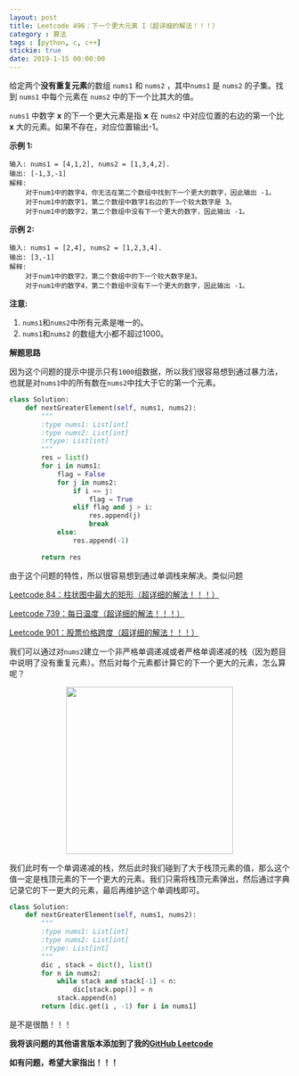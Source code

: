 ```yaml
---
layout: post
title: Leetcode 496：下一个更大元素 I（超详细的解法！！！）
category : 算法
tags : [python, c, c++]
stickie: true
date: 2019-1-15 00:00:00
---
```


给定两个**没有重复元素**的数组 `nums1` 和 `nums2` ，其中`nums1` 是 `nums2` 的子集。找到 `nums1` 中每个元素在 `nums2` 中的下一个比其大的值。

`nums1` 中数字 **x** 的下一个更大元素是指 **x** 在 `nums2` 中对应位置的右边的第一个比 **x** 大的元素。如果不存在，对应位置输出-1。

**示例 1:**

```
输入: nums1 = [4,1,2], nums2 = [1,3,4,2].
输出: [-1,3,-1]
解释:
    对于num1中的数字4，你无法在第二个数组中找到下一个更大的数字，因此输出 -1。
    对于num1中的数字1，第二个数组中数字1右边的下一个较大数字是 3。
    对于num1中的数字2，第二个数组中没有下一个更大的数字，因此输出 -1。
```

**示例 2:**

```
输入: nums1 = [2,4], nums2 = [1,2,3,4].
输出: [3,-1]
解释:
    对于num1中的数字2，第二个数组中的下一个较大数字是3。
    对于num1中的数字4，第二个数组中没有下一个更大的数字，因此输出 -1。
```

**注意:**

1. `nums1`和`nums2`中所有元素是唯一的。
2. `nums1`和`nums2` 的数组大小都不超过1000。

**解题思路**

因为这个问题的提示中提示只有`1000`组数据，所以我们很容易想到通过暴力法，也就是对`nums1`中的所有数在`nums2`中找大于它的第一个元素。

```python
class Solution:
    def nextGreaterElement(self, nums1, nums2):
        """
        :type nums1: List[int]
        :type nums2: List[int]
        :rtype: List[int]
        """
        res = list()
        for i in nums1:
            flag = False
            for j in nums2:
                if i == j:
                    flag = True
                elif flag and j > i:
                    res.append(j)
                    break
            else:
                res.append(-1)
                
        return res
```

由于这个问题的特性，所以很容易想到通过单调栈来解决。类似问题

[Leetcode 84：柱状图中最大的矩形（超详细的解法！！！）](https://blog.csdn.net/qq_17550379/article/details/85093224)

[Leetcode 739：每日温度（超详细的解法！！！）](https://blog.csdn.net/qq_17550379/article/details/86494645)

[Leetcode 901：股票价格跨度（超详细的解法！！！）](https://blog.csdn.net/qq_17550379/article/details/86498025)

我们可以通过对`nums2`建立一个非严格单调递减或者严格单调递减的栈（因为题目中说明了没有重复元素）。然后对每个元素都计算它的下一个更大的元素，怎么算呢？

<center class="half">
    <img src="https://raw.githubusercontent.com/wiki/luliyucoordinate/ImageBed/496/2019_6_16_1.jpg" width="300" hegiht="150">
</center>

我们此时有一个单调递减的栈，然后此时我们碰到了大于栈顶元素的值，那么这个值一定是栈顶元素的下一个更大的元素。我们只需将栈顶元素弹出，然后通过字典记录它的下一更大的元素，最后再维护这个单调栈即可。

```python
class Solution:
    def nextGreaterElement(self, nums1, nums2):
        """
        :type nums1: List[int]
        :type nums2: List[int]
        :rtype: List[int]
        """
        dic , stack = dict(), list()
        for n in nums2:
            while stack and stack[-1] < n:
                dic[stack.pop()] = n
            stack.append(n)
        return [dic.get(i , -1) for i in nums1]
```

是不是很酷！！！

**我将该问题的其他语言版本添加到了我的[GitHub Leetcode](https://github.com/luliyucoordinate/Leetcode)**

**如有问题，希望大家指出！！！**